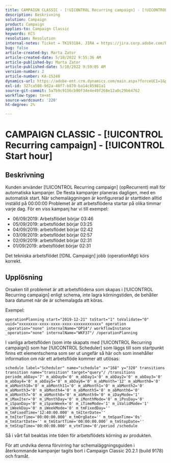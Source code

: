 ```yaml
---
title: CAMPAIGN CLASSIC - [!UICONTROL Recurring campaign] - [!UICONTROL Start hour]
description: Beskrivning
solution: Campaign
product: Campaign
applies-to: Campaign Classic
keywords: KCS
resolution: Resolution
internal-notes: Ticket = TK193184, JIRA = https://jira.corp.adobe.com/browse/NEO-18567
bug: false
article-created-by: Marta Zator
article-created-date: 5/10/2022 9:55:36 AM
article-published-by: Marta Zator
article-published-date: 5/10/2022 9:59:05 AM
version-number: 2
article-number: KA-15248
dynamics-url: https://adobe-ent.crm.dynamics.com/main.aspx?forceUCI=1&pagetype=entityrecord&etn=knowledgearticle&id=c8207854-47d0-ec11-a7b5-00224809c101
exl-id: 327ca508-9d2a-40f7-b870-ba14c85981a1
source-git-commit: 5a7b9c9156cb90f34e4e49f268e12a0c29b64762
workflow-type: tm+mt
source-wordcount: '220'
ht-degree: 2%

---
```


# CAMPAIGN CLASSIC - [!UICONTROL Recurring campaign] - [!UICONTROL Start hour]

## Beskrivning


Kunden använder [!UICONTROL Recurring campaign] (opRecurrent) mall för automatiska kampanjer. De flesta kampanjer planeras dagligen, med en automatisk start. När schemaläggningen är konfigurerad är starttiden alltid inställd på 00:00:00 Problemet är att arbetsflödena startar på olika timmar varje dag.
För en viss kampanj har vi till exempel:

- 06/09/2019: Arbetsflödet börjar 03:46
- 05/09/2019: arbetsflödet börjar 03:25
- 04/09/2019: arbetsflödet börjar 02:42
- 03/09/2019: arbetsflödet börjar 02:57
- 02/09/2019: arbetsflödet börjar 02:31
- 01/09/2019: arbetsflödet börjar 02:31


Det tekniska arbetsflödet [!DNL Campaign] jobb (operationMgt) körs korrekt.


## Upplösning


Orsaken till problemet är att arbetsflödena som skapas i [!UICONTROL Recurring campaign] enligt schema, inte lagra körningstiden, de behåller bara datumet när de är schemalagda att köras.

Exempel:

`operationPlanning start="2019-12-21" toStart="1" toValidate="0" uuid="xxxxxxxx-xxxx-xxxx-xxxx-xxxxxxxxxxxx" operation _operation="none" internalName="OP14"/ workflowInstance _operation="none" internalName="WKF37"/ /operationPlanning`

I vanliga arbetsflöden (som inte skapats med [!UICONTROL Recurring campaign]) som har [!UICONTROL Scheduler] som läggs till som startpunkt finns ett elementschema som ser ut ungefär så här och som innehåller information om när ett arbetsflöde kommer att utlösas:

`schedule label="Scheduler" name="schedule" x="168" y="320" transitions transition name="transition" target="query"/ /transitions periodm_abDay='7' m_abDay0='0' m_abDay1='0' m_abDay2='0' m_abDay3='0' m_abDay4='0' m_abDay5='0' m_abDay6='0' m_abMonth='12' m_abMonth0='0' m_abMonth10='0' m_abMonth11='0' m_abMonth1='0' m_abMonth2='0' m_abMonth3='0' m_abMonth4='0' m_abMonth5='0' m_abMonth6='0' m_abMonth7='0' m_abMonth8='0' m_abMonth9='0' m_iDayMode='1' m_iMaxIter='0' m_iMonthDay='0' m_iMonthMode='0' m_iPosDay='0' m_iSpanDay='0' m_iSpanWeek='0' m_iTimeMode='1' m_iValidMode='1' m_iWeekDay='0' m_iWeekMode='0' m_tmFixedDay='' m_tmFixedTime='12:40:00.000' m_tmIterDate='' m_tmIterTime='00:00:00.000' m_tmOrgDate='' m_tmSpanTime='0s' m_tmStartDate='' m_tmStartTime='00:00:00.000' m_tmStopDate='' m_tmStopTime='00:00:00.000' m_vtmTime='0'/period /schedule`

Så i vårt fall beaktas inte tiden för arbetsflödets körning av produkten.

För att undvika denna förvirring har schemaläggningsguiden i återkommande kampanjer tagits bort i Campaign Classic 20.2.1 (build 9178) och framåt.
